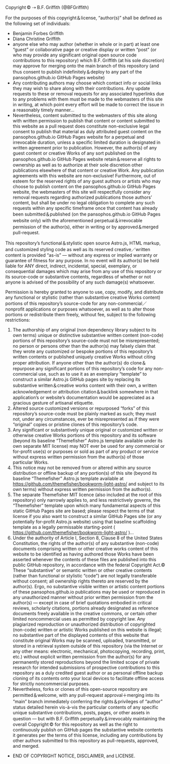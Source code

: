 Copyright © ⇢ B.F. Griffith (@BFGriffith)

For the purposes of this copyright＆license, “author(s)” shall be defined as the following set of individuals:
* Benjamin Forbes Griffith
* Diana Christine Griffith
* anyone else who may author (whether in whole or in part) at least one “guest” or collaborative page or creative display or written “post” (or who may provide any significant original open source code contributions to this repository) which B.F. Griffith (at his sole discretion) may approve for merging onto the main branch of this repository (and thus consent to publish indefinitely＆deploy to any part of the pansophos.github.io GitHub Pages website)
* Any contributing authors may choose which contact info or social links they may wish to share along with their contributions. Any update requests to these or removal requests for any associated hyperlinks due to any problems with them must be made to the webmasters of this site in writing, at which point every effort will be made to correct the issue in a reasonably timely manner…
* Nevertheless, content submitted to the webmasters of this site along with written permission to publish that content or content submitted to this website as a pull request does constitute non-exclusive legal consent to publish that material as duly attributed guest content on the pansophos.github.io GitHub Pages website for a perpetual and irrevocable duration, unless a specific limited duration is designated in written agreement prior to publication. However, the author(s) of any guest content or creative Works of any sort published on the pansophos.github.io GitHub Pages website retain＆reserve all rights to ownership as well as to authorize at their sole discretion other publications elsewhere of that content or creative Work. Any publication agreements with this website are non-exclusive!
Furthermore, out of esteem for the reserved rights of any guest authors or artists who may choose to publish content on the pansophos.github.io GitHub Pages website, the webmasters of this site will respectfully consider any removal requests regarding authorized publications those authors’ content, but shall be under no legal obligation to complete any such requests within any specific timeframe once that content has already been submitted＆published (on the pansophos.github.io GitHub Pages website only) with the aforementioned perpetual＆irrevocable permission of the author(s), either in writing or by approved＆merged pull-request.

This repository’s functional＆stylistic open source Astro.js, HTML markup, and customized styling code as well as its reserved creative／written content is provided “as-is” — without any express or implied warranty or guarantee of fitness for any purpose. In no event will its author(s) be held liable for ANY direct, indirect, incidental, special, exemplary, or consequential damages which may arise from any use of this repository or its source-code or substantive contents, regardless of whether or not anyone is advised of the possibility of any such damage(s) whatsoever.

Permission is hereby granted to anyone to use, copy, modify, and distribute any functional or stylistic (rather than substantive creative Works content) portions of this repository’s source-code for any non-commercial／nonprofit applications or purposes whatsoever, as well as to alter those portions or redistribute them freely, without fee, subject to the following restrictions:

1. The authorship of any original (non dependency library subject to its own terms) unique or distinctive substantive written content (non-code) portions of this repository’s source-code must not be misrepresented; no person or persons other than the author(s) may falsely claim that they wrote any customized or bespoke portions of this repository’s written contents or published uniquely creative Works without citing proper attribution. If anyone other than the author(s) do clone＆repurpose any significant portions of this repository’s code for any non-commercial use, such as to use it as an exemplary “template” to construct a similar Astro.js GitHub pages site by replacing its substantive written＆creative works content with their own, a written acknowledgement or attribution citation＆backlink somewhere in that application’s or website’s documentation would be appreciated as a gracious gesture of artisanal etiquette.
2. Altered source customized versions or repurposed “forks” of this repository’s source-code must be plainly marked as such; they must not, under any circumstances, ever be misrepresented as if they were “original” copies or pristine clones of this repository’s code.
3. Any significant or substantively unique original or customized written or otherwise creative Works portions of this repository and its software (beyond its baseline “Themefisher” Astro.js template available under its own separate MIT license) may NOT ever be used for any commercial or for-profit use(s) or purposes or sold as part of any product or service without express written permission from the author(s) of those particular Works.
4. This notice may not be removed from or altered within any source distribution or offline backup of any portion(s) of this site (beyond its baseline “Themefisher” Astro.js template available at https://github.com/themefisher/bookworm-light-astro/ and subject to its own terms) without express written permission from the author(s).
5. The separate Themefisher MIT licence (also included at the root of this repository) only narrowly applies to, and less restrictively governs, the “Themefisher” template upon which many fundamental aspects of this static GitHub Pages site are based; please respect the terms of that license if you also want to construct a similar GitHub Pages site (or any potentially for-profit Astro.js website) using that baseline scaffolding template as a legally permissable starting-point ( https://github.com/themefisher/bookworm-light-astro/ )…
6. Under the authority of Article I, Section 8, Clause 8 of the United States Constitution, the rights of the author(s) of any substantive (non-code) documents comprising written or other creative works content of this website to be identified as having authored those Works have been asserted whenever the contents of these files are published into this public GitHub repository, in accordance with the federal Copyright Act.© These “substantive” or semantic written or other creative contents (rather than functional or stylistic “code”) are not legally transferable without consent; all ownership rights thereto are reserved by the author(s). Ergo, no substantive visible written or artistic content portions of these pansophos.github.io publications may be used or reproduced in any unauthorized manner without prior written permission from the author(s) — except in case of brief quotations embodied in critical reviews, scholarly citations, portions already designated as reference documents freely available in the creative commons, or certain other limited noncommercial uses as permitted by copyright law. Any plagiarized reproduction or unauthorized distribution of copyrighted (non-code) written or artistic Works published on this website is illegal; no substantive part of the displayed contents of this website that constitute original Works may be scanned, uploaded, transmitted, or stored in a retrieval system outside of this repository (via the Internet or any other means: electronic, mechanical, photocopying, recording, print, etc.) without explicit written permission from the author(s) for any permanently stored reproductions beyond the limited scope of private research for intended submissions of prospective contributions to this repository as a duly credited guest author or as personal offline backup cloning of its contents onto your local devices to facilitate offline access for strictly noncommercial purposes.
7. Nevertheless, forks or clones of this open-source repository are permitted＆welcome, with any pull-request approval＋merging into its “main” branch immediately conferring the rights＆privileges of “author” status detailed herein vis-à-vis the particular contents of any specific unique substantive contributions, posts, pages, or other assets in question — but with B.F. Griffith perpetually＆irrevocably maintaining the overall Copyright © for this repository as well as the right to continuously publish on GitHub pages the substantive website contents it generates per the terms of this license, including any contributions by other authors submitted to this repository as pull-requests, approved, and merged.

* END OF COPYRIGHT NOTICE, DISCLAIMER, and LICENSE.